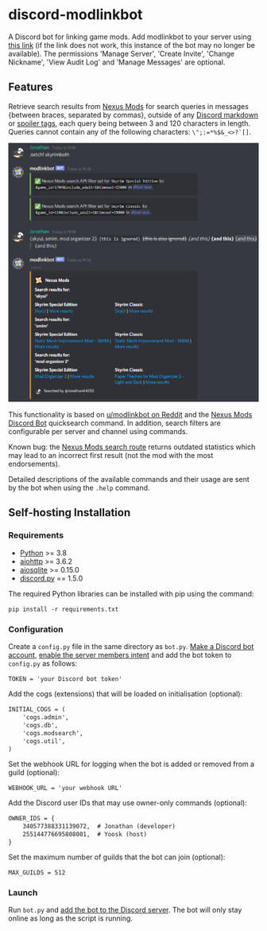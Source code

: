 # discord-modlinkbot
A Discord bot for linking game mods. Add modlinkbot to your server using [this link](https://discordapp.com/oauth2/authorize?client_id=665861255051083806&permissions=67202209&scope=bot) (if the link does not work, this instance of the bot may no longer be available). The permissions 'Manage Server', 'Create Invite', 'Change Nickname', 'View Audit Log' and 'Manage Messages' are optional.

## Features
Retrieve search results from [Nexus Mods](https://www.nexusmods.com/) for search queries in messages {between braces, separated by commas}, outside of any [Discord markdown](https://support.discord.com/hc/en-us/articles/210298617) or [spoiler tags](https://support.discord.com/hc/en-us/articles/360022320632), each query being between 3 and 120 characters in length. Queries cannot contain any of the following characters: ```\";:=*%$&_<>?`[]```.

![Example](img/example.png)

This functionality is based on [u/modlinkbot on Reddit](https://www.reddit.com/r/modlinkbotsub/comments/dlp7d1/bot_operation_and_information/) and the [Nexus Mods Discord Bot](https://github.com/Nexus-Mods/discord-bot/) quicksearch command. In addition, search filters are configurable per server and channel using commands.

Known bug: the [Nexus Mods search route](https://search.nexusmods.com/mods) returns outdated statistics which may lead to an incorrect first result (not the mod with the most endorsements).

Detailed descriptions of the available commands and their usage are sent by the bot when using the `.help` command.
## Self-hosting Installation
### Requirements
- [Python](https://www.python.org/downloads/) >= 3.8
- [aiohttp]() >= 3.6.2
- [aiosqlite](https://aiosqlite.omnilib.dev/en/stable/) >= 0.15.0
- [discord.py](https://github.com/Rapptz/discord.py) == 1.5.0

The required Python libraries can be installed with pip using the command:
```
pip install -r requirements.txt
```
### Configuration
Create a `config.py` file in the same directory as `bot.py`. [Make a Discord bot account](https://discordpy.readthedocs.io/en/latest/discord.html), [enable the server members intent](https://discordpy.readthedocs.io/en/latest/intents.html#privileged-intents) and add the bot token to `config.py` as follows:
```python3
TOKEN = 'your Discord bot token'
```
Add the cogs (extensions) that will be loaded on initialisation (optional):
```python3
INITIAL_COGS = (
    'cogs.admin',
    'cogs.db',
    'cogs.modsearch',
    'cogs.util',
)
```
Set the webhook URL for logging when the bot is added or removed from a guild (optional):
```python3
WEBHOOK_URL = 'your webhook URL'
```
Add the Discord user IDs that may use owner-only commands (optional):
```python3
OWNER_IDS = {
    340577388331139072,  # Jonathan (developer)
    255144776695808001,  # Yoosk (host)
}
```
Set the maximum number of guilds that the bot can join (optional):
```python3
MAX_GUILDS = 512
```
### Launch
Run `bot.py` and [add the bot to the Discord server](https://discordpy.readthedocs.io/en/latest/discord.html#inviting-your-bot). The bot will only stay online as long as the script is running.
